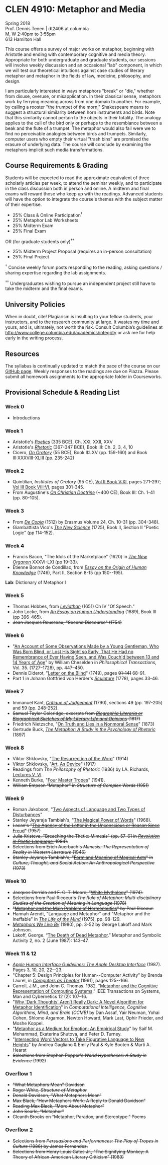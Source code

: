 # CLEN 4910: Metaphor and Media

Spring 2018  
Prof. Dennis Tenen | dt2406 at columbia  
M, W 2:40pm to 3:55pm  
613 Hamilton Hall  

This course offers a survey of major works on metaphor, beginning with
Aristotle and ending with contemporary cognitive and media theory. Appropriate
for both undergraduate and graduate students, our sessions will involve weekly
discussion and an occasional "lab" component, in which we will test our
theoretical intuitions against case studies of literary metaphor and metaphor
in the fields of law, medicine, philosophy, and design.

I am particularly interested in ways metaphors "break" or "die," whether from
disuse, overuse, or misapplication. In their classical sense, metaphors work
by ferrying meaning across from one domain to another. For example, by calling
a rooster "the trumpet of the morn," Shakespeare means to suggest a structural
similarity between horn instruments and birds. Note that this similarity
cannot pertain to the objects in their totality. The analogy applies to the
call of the bird only or perhaps to the resemblance between a beak and the
flute of a trumpet. The metaphor would also fail were we to find no
perceivable analogies between birds and trumpets. Similarly, computer users
who empty their virtual "trash bins" are promised the erasure of underlying
data. The course will conclude by examining the metaphors implicit such media
transformations.

## Course Requirements & Grading

Students will be expected to read the approximate equivalent of three
scholarly articles per week, to attend the seminar weekly, and to participate
in the class discussion both in person and online. A midterm and final exams
will reward those who keep up with the readings. Advanced students will have
the option to integrate the course's themes with the subject matter of their
expertise.

- 25%     Class & Online Participation<sup>†</sup>
- 25%     Metaphor Lab Worksheets
- 25%     Midterm Exam
- 25%     Final Exam

OR (for graduate students only)<sup>††</sup>

- 25%     Midterm Project Proposal (requires an in-person consultation)
- 25%     Final Project

<sup>†</sup> Concise weekly forum posts responding to the reading, asking
questions / sharing expertise regarding the lab assignments.

<sup>††</sup> Undergraduates wishing to pursue an independent project still
have to take the midterm and the final exams.

## University Policies

When in doubt, cite! Plagiarism is insulting to your fellow students, your
instructors, and to the research community at large. It wastes my time and
yours, and is, ultimately, not worth the risk. Consult Columbia’s guidelines
at <http://www.college.columbia.edu/academics/integrity> or ask me for help
early in the writing process.

## Resources

The syllabus is continually updated to match the pace of the course on our
[GitHub page](https://github.com/denten-courses/metaphor-media). Weekly
responses to the readings are due on Piazza. Please submit all homework
assignments to the appropriate folder in Courseworks.

## Provisional Schedule & Reading List

### Week 0

- Introductions

### Week 1

- Aristotle's *[Poetics][11]* (335 BCE), Ch. XXI, XXII, XXV
- Aristotle's *[Rhetoric][12]* (367-347 BCE), Book III: Ch. 2, 3, 4, 10
- Cicero, *[On Oratory][13]* (55 BCE), Book II:LXV (pp. 159-160) and Book
  III:XXXVIII-XLIII (pp. 235-242)

[11]: https://courseworks2.columbia.edu/courses/56904/files?preview=2276263
[12]: https://courseworks2.columbia.edu/courses/56904/files?preview=2276699
[13]: https://courseworks2.columbia.edu/courses/56904/files?preview=2276546


### Week 2

- Quintilian, *Institutes of Oratory* (95 CE), [Vol II Book V:XI][21], pages 271-297;
  [Vol III Book VIII:VI][22], pages 301-345.
- From Augustine's *[On Christian Doctrine][23]* (~400 CE), Book III: Ch. 1-41 (pp.
80-105).

[21]: https://courseworks2.columbia.edu/courses/56904/files?preview=2277285
[22]: https://courseworks2.columbia.edu/courses/56904/files?preview=2320377
[23]: https://courseworks2.columbia.edu/courses/56904/files?preview=2278182

### Week 3

- From [*De Copia*][32] (1512) by Erasmus Volume 24, Ch. 10-31 (pp. 304-348).
- Giambattista Vico's [*The New Science*][31] (1725), Book II,  Section II
  "Poetic Logic" (pp 114-152).

[31]: https://archive.org/download/newscienceofgiam030174mbp/newscienceofgiam030174mbp.pdf
[32]: https://courseworks2.columbia.edu/courses/56904/files?preview=2350934

### Week 4

- Francis Bacon, "The Idols of the Marketplace" (1620) in [*The New
  Organon*][41] XXXVI-LXI (pp 19-33).
- Étienne Bonnot de Condillac, from [*Essay on the Origin of Human
  Knowledge*][42] (1746), Part II, Section 8-15 (pp 150--195).

[41]: https://courseworks2.columbia.edu/courses/56904/files?preview=2351193
[42]: https://courseworks2.columbia.edu/courses/56904/files?preview=2412627

**Lab**: Dictionary of Metaphor I

### Week 5

- Thomas Hobbes, from [*Leviathan*][52] (1651) Ch IV "Of Speech."
- John Locke, from [*An Essay on Human Understanding*][51] (1689), Book III (pp
  396-465).
- ~~Jean Jacques Rousseau, "Second Discourse" (1754)~~

[51]: https://books.google.com/books/about/An_Essay_Concerning_Human_Understanding.html?id=pDNIAAAAMAAJ&printsec=frontcover&source=kp_read_button#v=onepage&q&f=false
[52]: https://books.google.com/books/download/Leviathan.pdf?id=2oc6AAAAMAAJ&output=pdf&sig=ACfU3U0l4HjJKjBN2NE6J7QqmAq4km0j4g

### Week 6

- "[An Account of Some Observations Made by a Young Gentleman, Who Was Born
  Blind, or Lost His Sight so Early, That He Had no Remembrance of Ever Having
Seen, and Was Couch'd between 13 and 14 Years of Age][63]" by William Cheselden in
*Philosophical Transactions*, Vol. 35. (1727–1728), pp. 447–450.
- Dennis Diderot, "[Letter on the Blind][62]" (1749), pages ~~91-141~~ 68-91.
- Part 1 in Johann Gottfried von Herder's [*Sculpture*][61] (1778), pages
  33-46.

[61]: https://courseworks2.columbia.edu/courses/56904/files?preview=2474324
[62]: https://courseworks2.columbia.edu/courses/56904/files?preview=2474379
[63]: https://courseworks2.columbia.edu/courses/56904/files?preview=2474441

### Week 7

- Immanuel Kant, [*Critique of Judgement*][72] (1790), sections 49 (pp. 197-205) and
59 (pp. 248-252).
- ~~Samuel Taylor Coleridge, excerpts from [*Biographia Literaria or Biographical
  Sketches of My Literary Life and Opinions*][71] (1817)~~
- Friedrich Nietzsche, "[On Truth and Lies in a Nonmoral Sense][73]" (1873)
- Gertrude Buck, *[The Metaphor: A Study in the Psychology of Rhetoric][74]* (1897)

[71]: https://archive.org/download/biographialitera00colerich/biographialitera00colerich.pdf
[72]: http://oll.libertyfund.org/sources/1899-facsimile-pdf-kant-the-critique-of-judgement/download
[73]: https://courseworks2.columbia.edu/courses/56904/files?preview=2474860
[74]: https://archive.org/download/metaphorstudyinp00buckrich/metaphorstudyinp00buckrich_bw.pdf

### Week 8

- Viktor Shklovsky, "[The Resurrection of the Word][82]" (1914)
- Viktor Shklovsky, "[Art, As Device][81]" (1917)
- Readings from *The Philosophy of Rhetoric* (1936) by I.A. Richards, [Lectures
  V, VI][83].
- Kenneth Burke, "[Four Master Tropes][84]" (1941).
- ~~William Empson “Metaphor” in *Structure of Complex Words* (1951)~~

[81]: https://read-dukeupress-edu.ezproxy.cul.columbia.edu/poetics-today/article/36/3/151-174/21143
[82]: https://courseworks2.columbia.edu/courses/56904/files?preview=2660889
[83]: https://courseworks2.columbia.edu/courses/56904/files?preview=2660928
[84]: https://www-jstor-org.ezproxy.cul.columbia.edu/stable/4332286?seq=1#page_scan_tab_contents

### Week 9

- Roman Jakobson, "[Two Aspects of Language and Two Types of
  Disturbances][92]"
- Stanley Jeyaraja Tambiah's, "[The Magical Power of Words][102]" (1968).
- ~~Lacan's "[The Agency of the Letter in the Unconscious or Reason Since
  Freud][91]" (1957)~~
- ~~Julia Kristeva, "Breaching the Thetic: Mimesis" (pp. 57-61 in [*Revolution in
  Poetic Language*][93], 1984).~~
- ~~Selections from Erich Auerbach's *Mimesis: The Representation of Reality
  in Western Literature* (1946)~~
- ~~Stanley Jeyaraja Tambiah's, "[Form and Meaning of Magical Acts][101]" in *Culture,
  Thought, and Social Action: An Anthropological Perspective* (1973)~~

[91]: https://courseworks2.columbia.edu/courses/56904/files?preview=2660957
[92]: https://courseworks2.columbia.edu/courses/56904/files?preview=2660960
[93]: https://courseworks2.columbia.edu/courses/56904/files?preview=2661582
[101]: https://www.haujournal.org/index.php/hau/article/view/hau7.3.030
[102]: http://www.jstor.org.ezproxy.cul.columbia.edu/stable/2798500?seq=1#page_scan_tab_contents

### Week 10

- ~~Jacques Derrida and F. C. T. Moore, "[White Mythology][111]" (1974).~~
- ~~Selections from Paul Ricoeur's *The Rule of Metaphor: Multi-disciplinary
  Studies of the Creation of Meaning in Language* (1978)~~
- ~~"[Metaphor and the Main Problem of Hermeneutics][112]" by Paul Ricoeur.~~
- Hannah Arendt, "Language and Metaphor" and "Metaphor and the Ineffable" in
  [*The Life of the Mind*][113] (1975), pp. 98-129.
- [*Metaphors We Live By*][114] (1980), pp. 3-52 by George Lakoff and Mark
  Johnson.
- Lakoff, George. “[The Death of Dead Metaphor][115].” Metaphor and Symbolic Activity
  2, no. 2 (June 1987): 143–47.


[111]: https://www.jstor.org/stable/468341?seq=1#page_scan_tab_contents
[112]: https://www-jstor-org.ezproxy.cul.columbia.edu/stable/468343?seq=1#page_scan_tab_contents
[113]: https://courseworks2.columbia.edu/courses/56904/files?preview=2661709
[114]: https://courseworks2.columbia.edu/courses/56904/files?preview=2729259
[115]: https://www-tandfonline-com.ezproxy.cul.columbia.edu/doi/abs/10.1207/s15327868ms0202_5?journalCode=hmet19

### Week 11 & 12

- *[Apple Human Interface Guidelines: The Apple Desktop Interface][110]*
  (1987). Pages 3, 10, 20, 22--23.
- "Chapter 5: Design Principles for Human--Computer Activity" by Brenda
  Laurel, in *[Computers as Theater][111]* (1991), pages 125--166.
- Carroll, J.M., and John C. Thomas. 1982. “[Metaphor and the Cognitive
  Representation of Computing Systems][112].” IEEE Transactions on Systems, Man and
Cybernetics 12 (2): 107–16.
- "[Why 'Dark Thoughts' Aren’t Really Dark: A Novel Algorithm for Metaphor
  Identification][120]" in *Computational Intelligence, Cognitive Algorithms, Mind,
and Brain (CCMB)* by Dan Assaf, Yair Neuman, Yohai Cohen, Shlomo Argamon,
Newton Howard, Mark Last, Ophir Frieder, and Moshe Koppel.
- "[Metaphor as a Medium for Emotion: An Empirical Study][121]" by Saif M. Mohammad,
  Ekaterina Shutova, and Peter D. Turney.
- "[Intersecting Word Vectors to Take Figurative Language to New Heights][122]" by
  Andrea Gagliano & Emily Paul & Kyle Booten & Marti A. Hearst
- ~~Selections from Stephen Pepper's *World Hypotheses: A Study in Evidence*
(1992)~~

[110]: https://archive.org/details/applehumaninterf00appl
[111]: https://courseworks2.columbia.edu/courses/56904/files?preview=2774949
[112]: https://ieeexplore.ieee.org/document/4308795/
[120]: https://ieeexplore-ieee-org.ezproxy.cul.columbia.edu/abstract/document/6609166/
[121]: http://www.aclweb.org/anthology/S16-2003
[122]: http://www.site.uottawa.ca/~szpak/pub/_CLfL2016_draft_proceedings.pdf#page=32

### Overflow 1

- ~~"What Metaphors Mean" Davidson~~
- ~~Roger White, *Structure of Metaphor*~~
- ~~Donald Davidson, “What Metaphors Mean”~~
- ~~Max Black, “How Metaphors Work: A Reply to Donald Davidson”~~
- ~~Reading Max Black, “More About Metaphor”~~
- ~~John Searle, “Metaphor”~~
- ~~Cleanth Brooks on “Metaphor, Paradox, and Stereotype.” Poems~~

### Overflow 2

- ~~Selections from *Persuasions and Performances: The Play of Tropes in
  Culture* (1986) by James Fernandez.~~
- ~~Selections from Henry Louis Gates Jr., "The Signifying Monkey: A Theory of
  African-American Literary Criticism" (1989)~~
